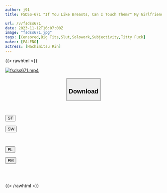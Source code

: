 ```yaml
---
author: j91
title: FSDSS-671 "If You Like Breasts, Can I Touch Them?" My Girlfriend’s Big-Breasted Older Sister Shows Off Her Defense With Her H-Cup Breasts Without A Bra, And I, The Worst Person, Who Succumbs To Overwhelming Temptation, Rin Yamitsu

url: /v/fsdss671
date: 2023-11-12T16:07:00Z
image: "fsdss671.jpg"
tags: [Censored,Big Tits,Slut,Solowork,Subjectivity,Titty Fuck]
maker: [FALENO]
actress: [Hachimitsu Rin]
---
```



{{< rawhtml >}}

<div class="video" data-videoid="zkg2LPx6zOfyg1">
    <a href="javascript:;">
        <img src="/v/fsdss671/fsdss671.jpg" width="WIDTH" height="HEIGHT" alt="fsdss671.mp4" loading="lazy">
    </a>
</div>

<script type="text/javascript" src="https://j91.asia/asset/on-demand-st.js"></script>

<br>
  <link rel="stylesheet" href="https://j91.asia/asset/bs5.css">
  
  <center>
  <button class="btn btn-primary" type="button" data-bs-toggle="collapse" data-bs-target=".multi-collapse" aria-expanded="false" aria-controls="multiCollapseExample1 multiCollapseExample2"><h2>Download</h2></button></center>
</p>
<div class="row">
  <div class="col">
    <div class="collapse multi-collapse" id="multiCollapseExample1">
      <div class="card card-body">
	      	      <br>
<div class="buttons">  
<p><a href="https://streamtape.to/v/zkg2LPx6zOfyg1" target="_blank"><button class="btn-hover color-3"><i class="fa fa-download"></i> ST</button></a></p>
<p><a href="https://sfastwish.com/ewzco0124av5" target="_blank"><button class="btn-hover color-2"><i class="fa fa-download"></i> SW</button></a></p></div>
    </div>
  </div>
</div>
  <div class="col">
    <div class="collapse multi-collapse" id="multiCollapseExample2">
      <div class="card card-body">
	      <br>
<div class="buttons">
<p><a href="https://filelions.online/f/mcaw2hcv4s3g" target="_blank"><button class="btn-hover color-9"><i class="fa fa-download"></i> FL</button></a></p>
<p><a href="https://filemoon.sx/d/82uh5yujw0d7" target="_blank"><button class="btn-hover color-8"><i class="fa fa-download"></i> FM</button></a></p></div>
<br><br>
      </div>
    </div>
  </div>
</div>

{{< /rawhtml >}}
